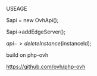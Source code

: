USEAGE


$api = new OvhApi();

$api->addEdgeServer();

$api->deleteInstance($instanceId);


build on php-ovh 

https://github.com/ovh/php-ovh